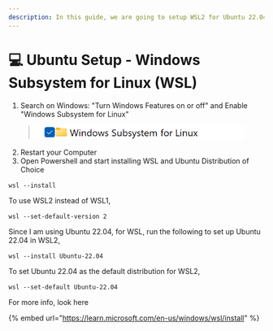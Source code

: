 ```yaml
---
description: In this guide, we are going to setup WSL2 for Ubuntu 22.04 on Windows 11.
---
```


# 💻 Ubuntu Setup - Windows Subsystem for Linux (WSL)



1. Search on Windows: "Turn Windows Features on or off" and Enable "Windows Subsystem for Linux"

<figure><img src=".gitbook/assets/image (6).png" alt=""><figcaption></figcaption></figure>

2. Restart your Computer
3. Open Powershell and start installing WSL and Ubuntu Distribution of Choice

```
wsl --install
```

To use WSL2 instead of WSL1,

```
wsl --set-default-version 2
```

Since I am using Ubuntu 22.04, for WSL, run the following to set up Ubuntu 22.04 in WSL2,

```
wsl --install Ubuntu-22.04
```

To set Ubuntu 22.04 as the default distribution for WSL2,

```
wsl --set-default Ubuntu-22.04
```

For more info, look here

{% embed url="https://learn.microsoft.com/en-us/windows/wsl/install" %}
